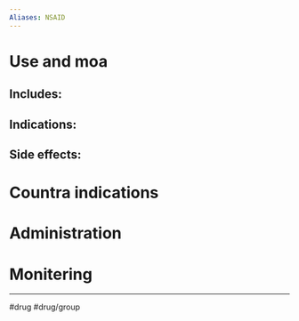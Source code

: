 ```yaml
---
Aliases: NSAID
---
```

# Use and moa
## Includes:
## Indications:
## Side effects:
# Countra indications
# Administration 
# Monitering 

---
#drug #drug/group